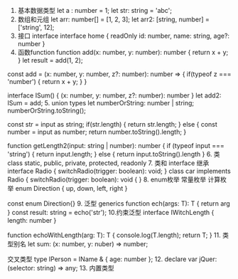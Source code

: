 1. 基本数据类型
   let a : number = 1;
   let str: string = 'abc';
2. 数组和元组
   let arr: number[] = [1, 2, 3];
   let arr2: [string, number] = ['string', 12];
3. 接口 interface
   interface home {
     readOnly id: number,
     name: string,
     age?: number
   }
4. 函数function
   function add(x: number, y: number): number {
	return x + y;
   }
   let result = add(1, 2);

  const add = (x: number, y: number, z?: number): number => {
    if(typeof z === 'number') {
     return x + y;
   }
  }
 
  interface ISum() {
    (x: number, y: number, z?: number): number
  }
  let add2: ISum = add;
5. union types
  let numberOrString: number | string;
  numberOrString.toString();
  
  const str = input as string;
  if(str.length) {
   return str.length;
  } else {
   const number = input as number;
   return number.toString().length;
 }

 function getLength2(input: string | number): number {
  if (typeof input === 'string') {
    return input.length;
  } else {
   return input.toString().length
 }
6. 类class
   static, public, private, protected, readonly
7. 类和 interface 继承
   interface Radio {
     switchRadio(trigger: boolean): void;
   }
   class car implements Radio {
   switchRadio(trigger: boolean): void {
   }
8. enum枚举  常量枚举 计算枚举
   enum Direction {
    up,
    down,
    left,
    right
   }

  const enum Direction{}
9. 泛型 generics
   function ech<T>(args: T): T {
     return arg
   }
   const result: string = echo('str');
10.约束泛型
   interface IWitchLength {
     length: number
   }

   function echoWithLength<T extends IWithLength>(arg: T): T {
     console.log(T.length);
     return T;
   }
11. 类型别名
    let sum: (x: number, y: nuber) => number;
    
   交叉类型
    type IPerson  = IName & { age: number };
12. declare var jQuer: (selector: string) => any;
13. 内置类型  
   
  
  
   
